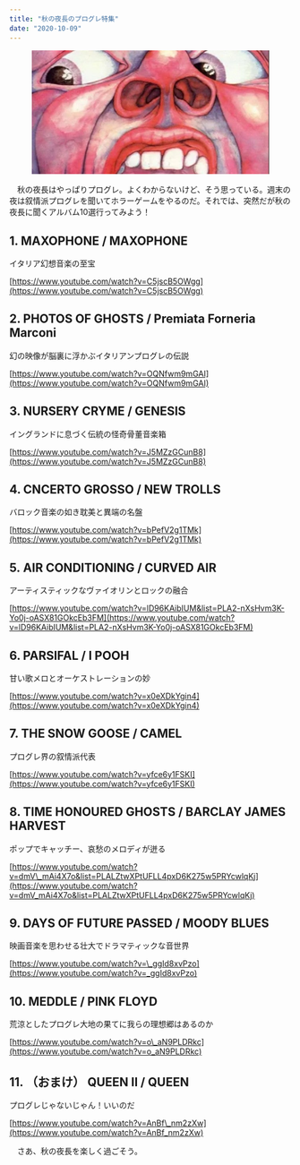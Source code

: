```yaml
---
title: "秋の夜長のプログレ特集"
date: "2020-10-09"
---
```


<figure>

![](assets/n61078142298f_efed3ba7f615786b7515a41e9b9f4b85.jpg)

</figure>

　秋の夜長はやっぱりプログレ。よくわからないけど、そう思っている。週末の夜は叙情派プログレを聞いてホラーゲームをやるのだ。それでは、突然だが秋の夜長に聞くアルバム10選行ってみよう！

## 1\. MAXOPHONE / MAXOPHONE

イタリア幻想音楽の至宝

[https://www.youtube.com/watch?v=C5jscB5OWgg](https://www.youtube.com/watch?v=C5jscB5OWgg)

## 2\. PHOTOS OF GHOSTS / Premiata Forneria Marconi

幻の映像が脳裏に浮かぶイタリアンプログレの伝説

[https://www.youtube.com/watch?v=OQNfwm9mGAI](https://www.youtube.com/watch?v=OQNfwm9mGAI)

## 3\. NURSERY CRYME / GENESIS

イングランドに息づく伝統の怪奇骨董音楽箱

[https://www.youtube.com/watch?v=J5MZzGCunB8](https://www.youtube.com/watch?v=J5MZzGCunB8)

## 4\. CNCERTO GROSSO / NEW TROLLS

バロック音楽の如き耽美と異端の名盤

[https://www.youtube.com/watch?v=bPefV2g1TMk](https://www.youtube.com/watch?v=bPefV2g1TMk)

## 5. AIR CONDITIONING / CURVED AIR

アーティスティックなヴァイオリンとロックの融合

[https://www.youtube.com/watch?v=lD96KAibIUM&list=PLA2-nXsHvm3K-Yo0j-oASX81GOkcEb3FM](https://www.youtube.com/watch?v=lD96KAibIUM&list=PLA2-nXsHvm3K-Yo0j-oASX81GOkcEb3FM)

## 6\. PARSIFAL / I POOH

甘い歌メロとオーケストレーションの妙

[https://www.youtube.com/watch?v=x0eXDkYgin4](https://www.youtube.com/watch?v=x0eXDkYgin4)

## 7\. THE SNOW GOOSE / CAMEL

プログレ界の叙情派代表

[https://www.youtube.com/watch?v=yfce6y1FSKI](https://www.youtube.com/watch?v=yfce6y1FSKI)

## 8\. TIME HONOURED GHOSTS / BARCLAY JAMES HARVEST

ポップでキャッチー、哀愁のメロディが迸る

[https://www.youtube.com/watch?v=dmV\_mAi4X7o&list=PLALZtwXPtUFLL4pxD6K275w5PRYcwlqKj](https://www.youtube.com/watch?v=dmV_mAi4X7o&list=PLALZtwXPtUFLL4pxD6K275w5PRYcwlqKj)

## 9\. DAYS OF FUTURE PASSED / MOODY BLUES

映画音楽を思わせる壮大でドラマティックな音世界

[https://www.youtube.com/watch?v=\_ggId8xvPzo](https://www.youtube.com/watch?v=_ggId8xvPzo)

## 10\. MEDDLE / PINK FLOYD

荒涼としたプログレ大地の果てに我らの理想郷はあるのか

[https://www.youtube.com/watch?v=o\_aN9PLDRkc](https://www.youtube.com/watch?v=o_aN9PLDRkc)

## 11\. （おまけ） QUEEN II / QUEEN

プログレじゃないじゃん！いいのだ

[https://www.youtube.com/watch?v=AnBf\_nm2zXw](https://www.youtube.com/watch?v=AnBf_nm2zXw)

　さあ、秋の夜長を楽しく過ごそう。
